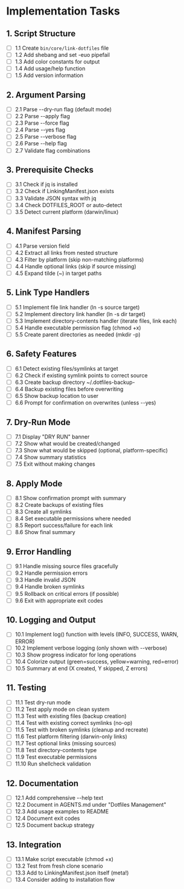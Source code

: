 # Implementation Tasks

## 1. Script Structure
- [ ] 1.1 Create `bin/core/link-dotfiles` file
- [ ] 1.2 Add shebang and set -euo pipefail
- [ ] 1.3 Add color constants for output
- [ ] 1.4 Add usage/help function
- [ ] 1.5 Add version information

## 2. Argument Parsing
- [ ] 2.1 Parse --dry-run flag (default mode)
- [ ] 2.2 Parse --apply flag
- [ ] 2.3 Parse --force flag
- [ ] 2.4 Parse --yes flag
- [ ] 2.5 Parse --verbose flag
- [ ] 2.6 Parse --help flag
- [ ] 2.7 Validate flag combinations

## 3. Prerequisite Checks
- [ ] 3.1 Check if jq is installed
- [ ] 3.2 Check if LinkingManifest.json exists
- [ ] 3.3 Validate JSON syntax with jq
- [ ] 3.4 Check DOTFILES_ROOT or auto-detect
- [ ] 3.5 Detect current platform (darwin/linux)

## 4. Manifest Parsing
- [ ] 4.1 Parse version field
- [ ] 4.2 Extract all links from nested structure
- [ ] 4.3 Filter by platform (skip non-matching platforms)
- [ ] 4.4 Handle optional links (skip if source missing)
- [ ] 4.5 Expand tilde (~) in target paths

## 5. Link Type Handlers
- [ ] 5.1 Implement file link handler (ln -s source target)
- [ ] 5.2 Implement directory link handler (ln -s dir target)
- [ ] 5.3 Implement directory-contents handler (iterate files, link each)
- [ ] 5.4 Handle executable permission flag (chmod +x)
- [ ] 5.5 Create parent directories as needed (mkdir -p)

## 6. Safety Features
- [ ] 6.1 Detect existing files/symlinks at target
- [ ] 6.2 Check if existing symlink points to correct source
- [ ] 6.3 Create backup directory ~/.dotfiles-backup-<timestamp>
- [ ] 6.4 Backup existing files before overwriting
- [ ] 6.5 Show backup location to user
- [ ] 6.6 Prompt for confirmation on overwrites (unless --yes)

## 7. Dry-Run Mode
- [ ] 7.1 Display "DRY RUN" banner
- [ ] 7.2 Show what would be created/changed
- [ ] 7.3 Show what would be skipped (optional, platform-specific)
- [ ] 7.4 Show summary statistics
- [ ] 7.5 Exit without making changes

## 8. Apply Mode
- [ ] 8.1 Show confirmation prompt with summary
- [ ] 8.2 Create backups of existing files
- [ ] 8.3 Create all symlinks
- [ ] 8.4 Set executable permissions where needed
- [ ] 8.5 Report success/failure for each link
- [ ] 8.6 Show final summary

## 9. Error Handling
- [ ] 9.1 Handle missing source files gracefully
- [ ] 9.2 Handle permission errors
- [ ] 9.3 Handle invalid JSON
- [ ] 9.4 Handle broken symlinks
- [ ] 9.5 Rollback on critical errors (if possible)
- [ ] 9.6 Exit with appropriate exit codes

## 10. Logging and Output
- [ ] 10.1 Implement log() function with levels (INFO, SUCCESS, WARN, ERROR)
- [ ] 10.2 Implement verbose logging (only shown with --verbose)
- [ ] 10.3 Show progress indicator for long operations
- [ ] 10.4 Colorize output (green=success, yellow=warning, red=error)
- [ ] 10.5 Summary at end (X created, Y skipped, Z errors)

## 11. Testing
- [ ] 11.1 Test dry-run mode
- [ ] 11.2 Test apply mode on clean system
- [ ] 11.3 Test with existing files (backup creation)
- [ ] 11.4 Test with existing correct symlinks (no-op)
- [ ] 11.5 Test with broken symlinks (cleanup and recreate)
- [ ] 11.6 Test platform filtering (darwin-only links)
- [ ] 11.7 Test optional links (missing sources)
- [ ] 11.8 Test directory-contents type
- [ ] 11.9 Test executable permissions
- [ ] 11.10 Run shellcheck validation

## 12. Documentation
- [ ] 12.1 Add comprehensive --help text
- [ ] 12.2 Document in AGENTS.md under "Dotfiles Management"
- [ ] 12.3 Add usage examples to README
- [ ] 12.4 Document exit codes
- [ ] 12.5 Document backup strategy

## 13. Integration
- [ ] 13.1 Make script executable (chmod +x)
- [ ] 13.2 Test from fresh clone scenario
- [ ] 13.3 Add to LinkingManifest.json itself (meta!)
- [ ] 13.4 Consider adding to installation flow
